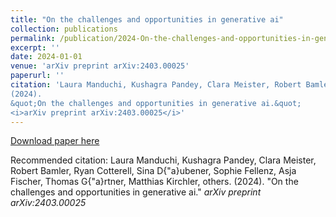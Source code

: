 ```yaml
---
title: "On the challenges and opportunities in generative ai"
collection: publications
permalink: /publication/2024-On-the-challenges-and-opportunities-in-generative-ai
excerpt: ''
date: 2024-01-01
venue: 'arXiv preprint arXiv:2403.00025'
paperurl: ''
citation: 'Laura Manduchi, Kushagra Pandey, Clara Meister, Robert Bamler, Ryan Cotterell, Sina D{\"a}ubener, Sophie Fellenz, Asja Fischer, Thomas G{\"a}rtner, Matthias Kirchler,  others.
(2024).
&quot;On the challenges and opportunities in generative ai.&quot;
<i>arXiv preprint arXiv:2403.00025</i>'
---
```



[Download paper here]()

Recommended citation: Laura Manduchi, Kushagra Pandey, Clara Meister, Robert Bamler, Ryan Cotterell, Sina D{\"a}ubener, Sophie Fellenz, Asja Fischer, Thomas G{\"a}rtner, Matthias Kirchler,  others.
(2024).
&quot;On the challenges and opportunities in generative ai.&quot;
<i>arXiv preprint arXiv:2403.00025</i>